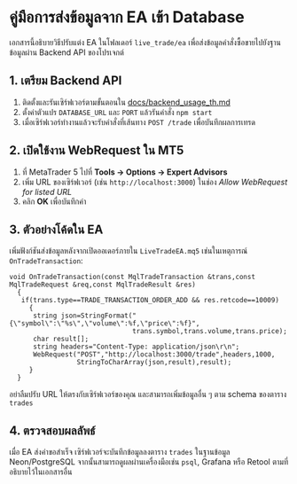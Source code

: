 # คู่มือการส่งข้อมูลจาก EA เข้า Database

เอกสารนี้อธิบายวิธีปรับแต่ง EA ในโฟลเดอร์ `live_trade/ea` เพื่อส่งข้อมูลคำสั่งซื้อขายไปยังฐานข้อมูลผ่าน Backend API ของโปรเจกต์

## 1. เตรียม Backend API

1. ติดตั้งและรันเซิร์ฟเวอร์ตามขั้นตอนใน [docs/backend_usage_th.md](backend_usage_th.md)
2. ตั้งค่าตัวแปร `DATABASE_URL` และ `PORT` แล้วรันคำสั่ง `npm start`
3. เมื่อเซิร์ฟเวอร์ทำงานแล้วจะรับคำสั่งที่เส้นทาง `POST /trade` เพื่อบันทึกผลการเทรด

## 2. เปิดใช้งาน WebRequest ใน MT5

1. ที่ MetaTrader 5 ไปที่ **Tools → Options → Expert Advisors**
2. เพิ่ม URL ของเซิร์ฟเวอร์ (เช่น `http://localhost:3000`) ในช่อง *Allow WebRequest for listed URL*
3. คลิก **OK** เพื่อบันทึกค่า

## 3. ตัวอย่างโค้ดใน EA

เพิ่มฟังก์ชันส่งข้อมูลหลังจากเปิดออเดอร์ภายใน `LiveTradeEA.mq5` เช่นในเหตุการณ์ `OnTradeTransaction`:

```mql5
void OnTradeTransaction(const MqlTradeTransaction &trans,const MqlTradeRequest &req,const MqlTradeResult &res)
  {
   if(trans.type==TRADE_TRANSACTION_ORDER_ADD && res.retcode==10009)
     {
      string json=StringFormat("{\"symbol\":\"%s\",\"volume\":%f,\"price\":%f}",
                               trans.symbol,trans.volume,trans.price);
      char result[];
      string headers="Content-Type: application/json\r\n";
      WebRequest("POST","http://localhost:3000/trade",headers,1000,
                 StringToCharArray(json,result),result);
     }
  }
```

อย่าลืมปรับ URL ให้ตรงกับเซิร์ฟเวอร์ของคุณ และสามารถเพิ่มข้อมูลอื่น ๆ ตาม schema ของตาราง `trades`

## 4. ตรวจสอบผลลัพธ์

เมื่อ EA ส่งคำขอสำเร็จ เซิร์ฟเวอร์จะบันทึกข้อมูลลงตาราง `trades` ในฐานข้อมูล Neon/PostgreSQL
จากนั้นสามารถดูผลผ่านเครื่องมือเช่น `psql`, Grafana หรือ Retool ตามที่อธิบายไว้ในเอกสารอื่น

